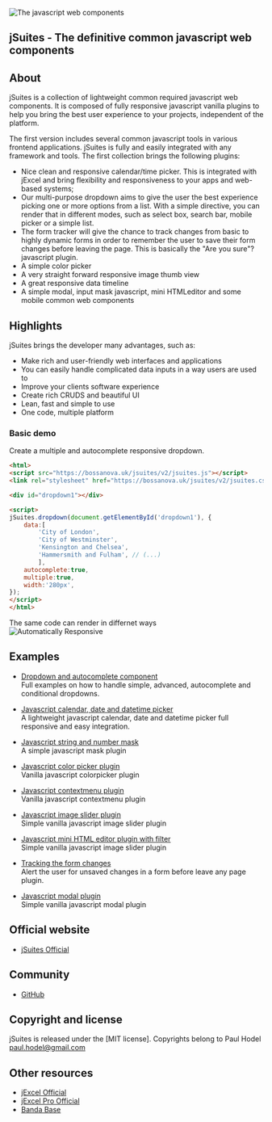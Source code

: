 ![The javascript web components](https://bossanova.uk/templates/jsuites/img/logo.png)

## jSuites - The definitive common javascript web components

About
---------
jSuites is a collection of lightweight common required javascript web components. It is composed of fully responsive javascript vanilla plugins to help you bring the best user experience to your projects, independent of the platform.</p>

The first version includes several common javascript tools in various frontend applications. jSuites is fully and easily integrated with any framework and tools. The first collection brings the following plugins:

* Nice clean and responsive calendar/time picker. This is integrated with jExcel and bring flexibility and responsiveness to your apps and web-based systems;
* Our multi-purpose dropdown aims to give the user the best experience picking one or more options from a list. With a simple directive, you can render that in different modes, such as select box, search bar, mobile picker or a simple list.
* The form tracker will give the chance to track changes from basic to highly dynamic forms in order to remember the user to save their form changes before leaving the page. This is basically the "Are you sure"? javascript plugin.
* A simple color picker
* A very straight forward responsive image thumb view
* A great responsive data timeline
* A simple modal, input mask javascript, mini HTMLeditor and some mobile common web components

Highlights
---------
jSuites brings the developer many advantages, such as:

* Make rich and user-friendly web interfaces and applications
* You can easily handle complicated data inputs in a way users are used to
* Improve your clients software experience
* Create rich CRUDS and beautiful UI
* Lean, fast and simple to use
* One code, multiple platform


### Basic demo

Create a multiple and autocomplete responsive dropdown.


```html
<html>
<script src="https://bossanova.uk/jsuites/v2/jsuites.js"></script>
<link rel="stylesheet" href="https://bossanova.uk/jsuites/v2/jsuites.css" type="text/css" />

<div id="dropdown1"></div>

<script>
jSuites.dropdown(document.getElementById('dropdown1'), {
    data:[
        'City of London',
        'City of Westminster',
        'Kensington and Chelsea',
        'Hammersmith and Fulham', // (...)
        ],
    autocomplete:true,
    multiple:true,
    width:'280px',
});
</script>
</html>
```
The same code can render in differnet ways\
![Automatically Responsive](https://bossanova.uk/templates/jsuites/img/dropdown.png)


Examples
---------

* [Dropdown and autocomplete component](https://bossanova.uk/jsuites/dropdown-and-autocomplete)\
Full examples on how to handle simple, advanced, autocomplete and conditional dropdowns.

* [Javascript calendar, date and datetime picker](https://bossanova.uk/jsuites/javascript-calendar)\
A lightweight javascript calendar, date and datetime picker full responsive and easy integration.

* [Javascript string and number mask](https://bossanova.uk/jsuites/date-and-datetime-picker)\
A simple javascript mask plugin

* [Javascript color picker plugin](https://bossanova.uk/jsuites/javascript-mask)\
Vanilla javascript colorpicker plugin

* [Javascript contextmenu plugin](https://bossanova.uk/jsuites/contextmenu)\
Vanilla javascript contextmenu plugin

* [Javascript image slider plugin](https://bossanova.uk/jsuites/image-slider)\
Simple vanilla javascript image slider plugin

* [Javascript mini HTML editor plugin with filter](https://bossanova.uk/jsuites/text-editor)\
Simple vanilla javascript image slider plugin

* [Tracking the form changes](https://bossanova.uk/jsuites/tracking-for-form-changes)\
Alert the user for unsaved changes in a form before leave any page plugin.

* [Javascript modal plugin](https://bossanova.uk/jsuites/modal)\
Simple vanilla javascript modal plugin


## Official website
- [jSuites Official](https://bossanova.uk/jsuites)

## Community
- [GitHub](https://github.com/paulhodel/jsuites/issues)

## Copyright and license
jSuites is released under the [MIT license]. Copyrights belong to Paul Hodel <paul.hodel@gmail.com>

## Other resources

- [jExcel Official](https://bossanova.uk/jexcel)
- [jExcel Pro Official](https://jexcel.net/v3)
- [Banda Base](https://base.mus.br)
